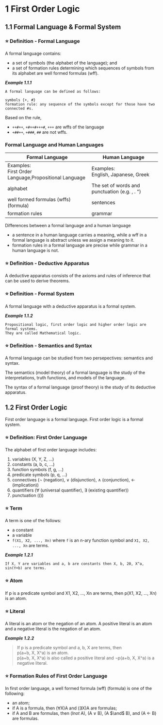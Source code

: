 # 1 First Order Logic

## 1.1 Formal Language & Formal System

### :star: Definition - Formal Language
A formal language contains:
- a set of symbols (the alphabet of the language); and
- a set of formation rules determining which sequences of symbols from its alphabet are well formed formulas (wff).

***Example 1.1.1***
```
A formal language can be defined as follows:

symbols {+, #}
formation rule: any sequence of the symbols except for those have two connected #s.
```
Based on the rule,
- `++#++`, `+#++#+++#`, `+++` are wffs of the language
- `+##++`, `+###`, `##` are not wffs.

### Formal Language and Human Languages
|Formal Language|Human Language|
|--|--|
|Examples:<br>First Order Language,Propositional Language|Examples:<br>English, Japanese, Greek|
|alphabet|The set of words and punctuation (e.g. , . ")|
|well formed formulas (wffs) (formula)|sentences|
|formation rules|grammar|

Differences between a formal language and a human language
- a sentence in a human language carries a meaning, while a wff in a formal language is abstract unless we assign a meaning to it.
- formation rules in a formal language are precise while grammar in a human language is not.

### :star: Definition - Deductive Apparatus
A deductive apparatus consists of the axioms and rules of inference that can be used to derive theorems.

### :star: Definition - Formal System
A formal language with a deductive apparatus is a formal system.

***Example 1.1.2***
```
Propositional logic, first order logic and higher order logic are formal systems. 
They are called Mathematical logic.
```

### :star: Definition - Semantics and Syntax
A formal language can be studied from two persepectives: semantics and syntax.

The semantics (model theory) of a formal language is the study of the interpretations, truth functions, and models of the language.

The syntax of a formal language (proof theory) is the study of its deductive apparatus.

## 1.2 First Order Logic
First order language is a formal language. First order logic is a formal system.

### :star: Definition: First Order Language
The alphabet of first order language includes:
1. variables (X, Y, Z, ...)
2. constants (a, b, c, ...)
3. function symbols (f, g, ...)
4. predicate symbols (p, q, ...)
5. connectives ($\lnot$ (negation), $\lor$ (disjunction), $\land$ (conjunction), $\leftarrow$ (implication))
6. quantifiers ($\forall$ (universal quantifier), $\exists$ (existing quantifier))
7. punctuation (())

### :star: Term
A term is one of the follows:
- a constant
- a variable
- `f(X1, X2, ..., Xn)` where `f` is an n-ary function symbol and `X1, X2, ..., Xn` are terms.

***Example 1.2.1***
```
If X, Y are variables and a, b are constants then X, b, 20, X^a, sin(Y+b) are terms.
```
### :star: Atom
If p is a predicate symbol and X1, X2, ..., Xn are terms, then p(X1, X2, ..., Xn) is an atom.

### :star: Literal
A literal is an atom or the negation of an atom. A positive literal is an atom and a negative literal is the negation of an atom.

***Example 1.2.2***
> If p is a predicate symbol and a, b, X are terms, then<br>
p(a+b, X, X^a) is an atom.<br>
p(a+b, X, X^a) is also called a positive literal and $\lnot$p(a+b, X, X^a) is a negative literal.

### :star: Formation Rules of First Order Language
In first order language, a well formed formula (wff) (formula) is one of the following:
- an atom;
- if A is a formula, then ($\forall$X)A and ($\exists$X)A are formulas;
- if A and B are formulas, then ($lnot$ A), (A $\lor$ B), (A $\and$ B), and (A $\leftarrow$ B) are formulas.

